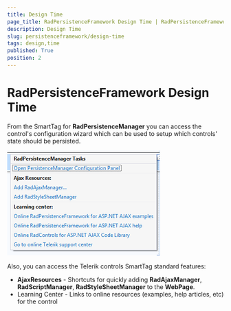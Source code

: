 ```yaml
---
title: Design Time
page_title: RadPersistenceFramework Design Time | RadPersistenceFramework for ASP.NET AJAX Documentation
description: Design Time
slug: persistenceframework/design-time
tags: design,time
published: True
position: 2
---
```


# RadPersistenceFramework Design Time



From the SmartTag for **RadPersistenceManager** you can access the control's configuration wizard which can be used to setup which controls' state should	be persisted.

![persistence-framework-smart-tag](images/persistence-framework-smart-tag.png)

Also, you can access the Telerik controls SmartTag standard features:

* **AjaxResources** - Shortcuts for quickly adding **RadAjaxManager**, **RadScriptManager**, **RadStyleSheetManager** to the **WebPage**.
* Learning Center - Links to online resources (examples, help articles, etc) for the control
